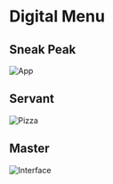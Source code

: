 # Digital Menu
## Sneak Peak
![App](https://media.giphy.com/media/1eEJIDqQ1oExrQXRgL/giphy.gif)
## Servant
![Pizza](https://i.imgur.com/bHfQJ5i.jpg)
## Master
![Interface](https://i.imgur.com/H5ZWboG.png)